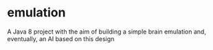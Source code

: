 # emulation

A Java 8 project with the aim of building a simple brain emulation and, eventually, an AI based on this design